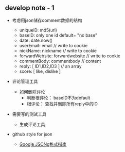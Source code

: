 ## develop note - 1

* 考虑用json储存comment数据的结构
    * uniqueID: md5(url)
    * baseID: only one id default= "no base"
    * date: date.now()
    * userEmail: email // write to cookie
    * nickName: nickname // write to cookie
    * forwardWebsite: forwardwebsite // write to cookie
    * commentBody: commentbody // content
    * reply: \[ ID1,ID2,ID3 \] // an array
    * score: \[ like, dislike \]

* 评论管理工具
    * 如何删除评论
        * 判断根评论： baseID不为default
        * 根评论： 查找并删除所有reply中的ID
        

* 需要写的测试工具
    * 生成评论工具
    
* github style for json 

    * [Google JSONg格式指南](https://github.com/darcyliu/google-styleguide/blob/master/JSONStyleGuide.md)

    
